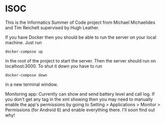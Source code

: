 # ISOC

This is the Informatics Summer of Code project from Michael Michaelides and Tim Reichelt supervised by Hugh Leather.

If you have Docker then you should be able to run the server on your local machine. Just run 
```
docker-compose up 
```
in the root of the project to start the server. Then the server should run on localhost:3000. To shut it down you have to run 
```
docker-compose down
```
in a new terminal window. 


Monitoring app:
Currently can show and send battery level and call log. 
If you don't get any <call> tag in the xml showing then you may need to manually enable the app's permissions by going to Setting > Applications > Monitor > Permissions (for Android 6) and enable everything there. I'll soon find out why!